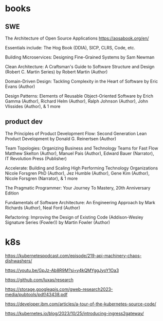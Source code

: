 # books  

## SWE 

The Architecture of Open Source Applications
https://aosabook.org/en/ 

Essentials include: The Hog Book (DDIA), SICP, CLRS, Code, etc.

Building Microservices: Designing Fine-Grained Systems by Sam Newman

Clean Architecture: A Craftsman's Guide to Software Structure and Design (Robert C. Martin Series) by Robert Martin (Author)

Domain-Driven Design: Tackling Complexity in the Heart of Software by Eric Evans (Author)

Design Patterns: Elements of Reusable Object-Oriented Software by Erich Gamma (Author), Richard Helm (Author), Ralph Johnson (Author), John Vlissides (Author), & 1 more 

## product dev 

The Principles of Product Development Flow: Second Generation Lean Product Development by Donald G. Reinertsen (Author)

Team Topologies: Organizing Business and Technology Teams for Fast Flow Matthew Skelton (Author), Manuel Pais (Author), Edward Bauer (Narrator), IT Revolution Press (Publisher)

Accelerate: Building and Scaling High Performing Technology Organizations Nicole Forsgren PhD (Author), Jez Humble (Author), Gene Kim (Author), Nicole Forsgren (Narrator), & 1 more

The Pragmatic Programmer: Your Journey To Mastery, 20th Anniversary Edition

Fundamentals of Software Architecture: An Engineering Approach by Mark Richards (Author), Neal Ford (Author)

Refactoring: Improving the Design of Existing Code (Addison-Wesley Signature Series (Fowler)) by Martin Fowler (Author)

# k8s
https://kubernetespodcast.com/episode/219-api-machinery-chaos-dishwashers/ 

https://youtu.be/GpJz-Ab8R9M?si=y4kQMYggJyoY1Oa3 

https://github.com/luxas/research 

https://storage.googleapis.com/gweb-research2023-media/pubtools/pdf/43438.pdf 

https://developer.ibm.com/articles/a-tour-of-the-kubernetes-source-code/ 

https://kubernetes.io/blog/2023/10/25/introducing-ingress2gateway/ 
